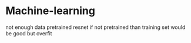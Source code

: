 # Machine-learning
not enough data
pretrained resnet
if not pretrained than training set would be good but overfit
